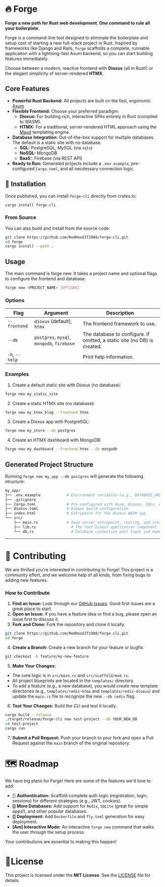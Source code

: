 # 🔥 Forge
**Forge a new path for Rust web development. One command to rule all your boilerplate.**

Forge is a command-line tool designed to eliminate the boilerplate and setup cost of starting a new full-stack project in Rust. Inspired by frameworks like Django and Rails, `forge` scaffolds a complete, runnable applicaiton with a lightning-fast Axum backend, so you can start building features immediately.

Choose between a modern, reactive frontend with **Dioxus** (all in Rust!) or the elegant simplicity of server-rendered **HTMX**.

## **Core Features**
- **Powerful Rust Backend:** All projects are built on the fast, ergonomic [Axum](https://github.com/tokio-rs/axum) 
- **Flexible Frontend:** Choose your preferred paradigm:
	- **Dioxus:** For building rich, interactive SPAs entirely in Rust (compiled to WASM).
	- **HTMX:** For a traditional, server-rendered HTML approach using the [Maud](https://maud.lambda.xyz/) templating engine.
- **Database Integration:** Out-of-the-box support for multiple databases. The default is a static site with no database.
	- **SQL:** PostgreSQL, MySQL (via `sqlx`)
	- **NoSQL:** MongoDB
	- **BaaS:**: Firebase (via REST API)
- **Ready to Run:** Generated projects include a `.env.example`, pre-configured `Cargo.toml`, and all necdessary connection logic.

## 🚀 **Installation**
Once published, you can install `forge-cli` directly from crates.io:
```bash
cargo install forge-cli
```

### **From Source**
You can also build and install from the source code:
```bash
git clone https://github.com/RedHoodJT1988/forge-cli.git
cd forge
cargo install --path .
```

## **Usage**
The main command is forge new. It takes a project name and optional flags to configure the frontend and database.
```bash
forge new <PROJECT_NAME> [OPTIONS]
```
### **Options**
|Flag|Argument|Description|
|----|--------|-----------|
|`--frontend`| `dioxus` (default), `htmx`| The frontend framework to use.
|`--db`|`postgres`, `mysql`, `mongodb`, `firebase`| The database to configure. If omitted, a static site (no DB) is created.
|`-h`, `--help`| |Print help information.


### Examples
1. Create a default static site with Dioxus (no database):
```bash
forge new my_static_site
```
2. Create a static HTMX site (no database):
```bash
forge new my_htmx_blog --frontend htmx
```
3. Create a Dioxus app with PostgreSQL:
```bash
forge new my_store --db postgres
```
4. Create an HTMX dashboard with MongoDB:
```bash
forge new my_dashboard --frontend htmx --db mongodb
```

## **Generated Project Structure**
Running `forge new my_app --db postgres` will generate the following structure:
```bash
my_app/
├── .env.example            # Environment variables (e.g., DATABASE_URL)
├── .gitignore
├── Cargo.toml              # Pre-configured with Axum, Dioxus, SQLx, etc.
├── Dioxus.toml             # Dioxus build configuration
├── index.html              # Entrypoint for the Dioxus WASM app
└── src/
    ├── main.rs             # Axum server entrypoint, routing, and state
    ├── lib.rs                # The root Dioxus application component
    └── db.rs                 # Database connection pool logic and models
```
---
# 💖 **Contributing**
We are thrilled you're interested in contributing to Forge! This project is a community effort, and we welcome help of all kinds, from fixing bugs to adding new features. 

### **How to Contribute**
1. **Find an Issue:** Look through our [GitHub Issues](https://github.com/RedHoodJT1988/forge-cli/issues). Good first issues are a great place to start.
2. **Open an Issue:** If you have a feature idea or find a bug, please open an issue first to discuss it.
3. **Fork and Clone:** Fork the repository and clone it locally.
```bash
git clone https://github.com/RedHoodJT1988/forge-cli.git
cd forge
```
4. **Create a Branch:** Create a new branch for your feature or bugfix.
```bash
git checkout -b feature/my-new-feature
```
5. **Make Your Changes:**
- The core logic is in `src/main.rs` and `src/scaffold/mod.rs`.
- All project blueprints are located in the `templates/` directory.
- To add a feature (e.g., a new database), you would create new template directories (e.g., `templates/redis-htmx` and `templates/redis-dioxus`) and update the `main.rs` file to recognize the new `--db redis` flag.
6. **Test Your Changes:** Build the CLI and test it locally.
```bash
cargo build --release
./target/release/forge-cli new test-project --db YOUR_NEW_DB
cd test-project
cargo run
```
7. **Submit a Pull Request:** Push your branch to your fork and open a Pull Request against the `main` branch of the original repository.

# 🗺️ **Roadmap**
We have big plans for Forge! Here are some of the features we'd love to add:
- [] **Authentication:** Scaffold complete auth logic (registration, login, sessions) for different strategies (e.g., JWT, cookies).
- **[] More Databases:** Add support for `Redis`, `SQLite` (great for simple apps!), and other popular databases.
- **[] Deployment:** Add `Dockerfile` and `fly.toml` generation for easy deployment.
- **[Am] Interactive Mode:** An interactive `forge new` command that walks the user through the setup process.

Your contributions are essential to making this happen!

# 🪪**License**
This project is licensed under the **MIT License**. See the [LICENSE](https://mit-license.org/) file for details.